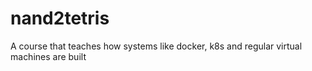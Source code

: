 # nand2tetris
A course that teaches how systems like docker, k8s and regular virtual machines are built
